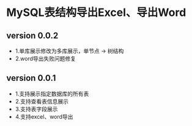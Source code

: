 # MySQL表结构导出Excel、导出Word

## version 0.0.2
* 1.单库展示修改为多库展示，单节点 -> 树结构
* 2.word导出失败问题修复

## version 0.0.1
* 1.支持展示指定数据库的所有表
* 2.支持查看表信息展示
* 3.支持表字段展示
* 4.支持excel、word导出
